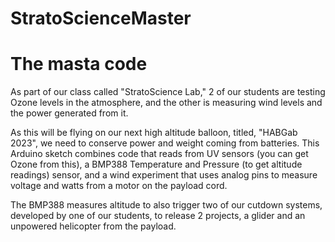 # StratoScienceMaster
# The masta code


As part of our class called "StratoScience Lab," 2 of our students are testing Ozone levels in the atmosphere, and the other is measuring wind levels and the power generated from it.

As this will be flying on our next high altitude balloon, titled, "HABGab 2023", we need to conserve power and weight coming from batteries.
This Arduino sketch combines code that reads from UV sensors (you can get Ozone from this), a BMP388 Temperature and Pressure (to get altitude readings) sensor, and a wind experiment that uses analog pins to measure voltage and watts from a motor on the payload cord.

The BMP388 measures altitude to also trigger two of our cutdown systems, developed by one of our students, to release 2 projects, a glider and an unpowered helicopter from the payload.
